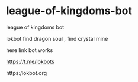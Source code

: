 # league-of-kingdoms-bot
league of kingdoms bot

lokbot find dragon soul , find crystal mine

here link bot works 

https://t.me/lokbots

https:/lokbot.org

